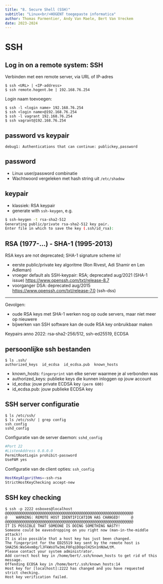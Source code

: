 ```yaml
---
title: "8. Secure Shell (SSH)"
subtitle: "Linux<br/>HOGENT toegepaste informatica"
author: Thomas Parmentier, Andy Van Maele, Bert Van Vreckem
date: 2023-2024
---
```


# SSH

## Log in on a remote system: SSH

Verbinden met een remote server, via URL of IP-adres

```console
$ ssh <URL> | <IP-address>
$ ssh remote.hogent.be | 192.168.76.254
```

Login naam toevoegen:

```console
$ ssh -l <login name> 192.168.76.254
$ ssh <login name>@192.168.76.254
$ ssh -l vagrant 192.168.76.254
$ ssh vagrant@192.168.76.254
```

## password vs keypair

```text
debug1: Authentications that can continue: publickey,password
```

## password

- Linux user/password combinatie
- Wachtwoord vergeleken met hash string uit `/etc/shadow`

## keypair

- klassiek: RSA keypair
- generate with `ssh-keygen`, e.g.

```bash
$ ssh-keygen -t rsa-sha2-512
Generating public/private rsa-sha2-512 key pair.
Enter file in which to save the key (.ssh/id_rsa):
```

## RSA (1977-...) - SHA-1 (1995-2013)

RSA keys are not deprecated; SHA-1 signature scheme is!

- eerste public/private key algoritme
  (Ron Rivest, Adi Shamir en Len Adleman)
- vroeger default als SSH-keypair: RSA; deprecated aug/2021 (SHA-1 issue)
  <https://www.openssh.com/txt/release-8.7>
- voorganger DSA: deprecated aug/2015
  <https://www.openssh.com/txt/release-7.0> (ssh-dss)

---

Gevolgen:

- oude RSA keys met SHA-1 werken nog op oude servers, maar niet meer op nieuwere
- bijwerken van SSH software kan de oude RSA key onbruikbaar maken

Keypairs anno 2022: rsa-sha2-256/512, ssh-ed25519, ECDSA

## persoonlijke ssh bestanden

```console
$ ls .ssh/
authorized_keys  id_ecdsa  id_ecdsa.pub  known_hosts
```

- known_hosts: `fingerprint` van elke server waarmee je al verbonden was
- authorized_keys: publieke keys die kunnen inloggen op jouw account
- id_ecdsa: jouw private ECDSA key `(perm 600)`
- id_ecdsa.pub:  jouw publieke ECDSA key

## SSH server configuratie

```console
$ ls /etc/ssh/
$ ls /etc/ssh/ | grep config
ssh_config
sshd_config
```

Configuratie van de server daemon: `sshd_config`

```bash
#Port 22
#ListenAddress 0.0.0.0
PermitRootLogin prohibit-password
UsePAM yes
```

Configuratie van de client opties: `ssh_config`

```bash
HostKeyAlgorithms=-ssh-rsa
StrictHostKeyChecking accept-new
```

## SSH key checking

```console
$ ssh -p 2222 osboxes@localhost
@@@@@@@@@@@@@@@@@@@@@@@@@@@@@@@@@@@@@@@@@@@@@@@@@@@@@@@@@@@
@    WARNING: REMOTE HOST IDENTIFICATION HAS CHANGED!     @
@@@@@@@@@@@@@@@@@@@@@@@@@@@@@@@@@@@@@@@@@@@@@@@@@@@@@@@@@@@
IT IS POSSIBLE THAT SOMEONE IS DOING SOMETHING NASTY!
Someone could be eavesdropping on you right now (man-in-the-middle attack)!
It is also possible that a host key has just been changed.
The fingerprint for the ED25519 key sent by the remote host is
SHA256:WaS4xm8g/lJFkWsUTw3mLF0FqiDOqolH2Sn1nNUwLtM.
Please contact your system administrator.
Add correct host key in /home/bert/.ssh/known_hosts to get rid of this message.
Offending ECDSA key in /home/bert/.ssh/known_hosts:14
Host key for [localhost]:2222 has changed and you have requested strict checking.
Host key verification failed.
```
